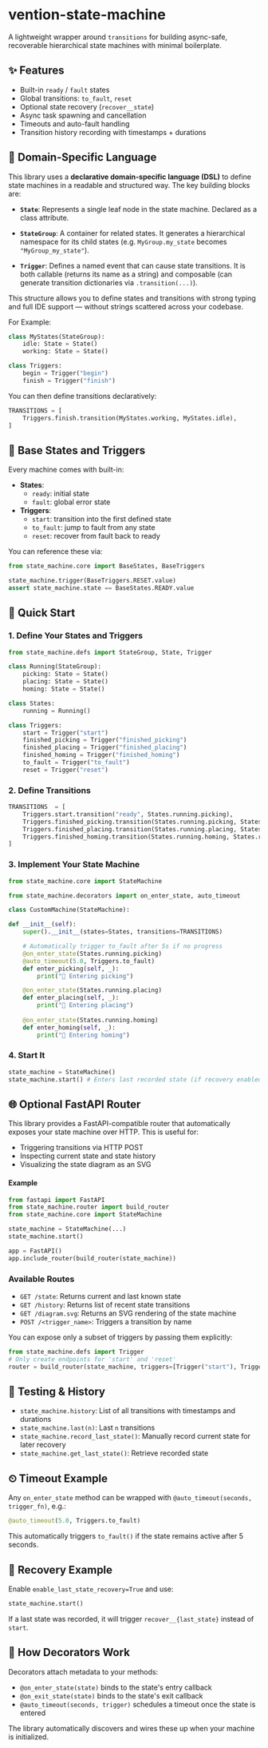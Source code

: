 # vention-state-machine

A lightweight wrapper around `transitions` for building async-safe, recoverable hierarchical state machines with minimal boilerplate.

## ✨ Features

- Built-in `ready` / `fault` states
- Global transitions: `to_fault`, `reset`
- Optional state recovery (`recover__state`)
- Async task spawning and cancellation
- Timeouts and auto-fault handling
- Transition history recording with timestamps + durations

## 🧠 Domain-Specific Language

This library uses a **declarative domain-specific language (DSL)** to define state machines in a readable and structured way. The key building blocks are:

- **`State`**: Represents a single leaf node in the state machine. Declared as a class attribute.
    
- **`StateGroup`**: A container for related states. It generates a hierarchical namespace for its child states (e.g. `MyGroup.my_state` becomes `"MyGroup_my_state"`).
    
- **`Trigger`**: Defines a named event that can cause state transitions. It is both callable (returns its name as a string) and composable (can generate transition dictionaries via `.transition(...)`).
    
This structure allows you to define states and transitions with strong typing and full IDE support — without strings scattered across your codebase.

For Example: 
```python
class MyStates(StateGroup):
    idle: State = State()
    working: State = State()

class Triggers:
    begin = Trigger("begin")
    finish = Trigger("finish")
```
You can then define transitions declaratively:
```python
TRANSITIONS = [
    Triggers.finish.transition(MyStates.working, MyStates.idle),
]
```

## 🧱 Base States and Triggers

Every machine comes with built-in:

- **States**:
  - `ready`: initial state
  - `fault`: global error state
- **Triggers**:
  - `start`: transition into the first defined state
  - `to_fault`: jump to fault from any state
  - `reset`: recover from fault back to ready

You can reference these via:

```python
from state_machine.core import BaseStates, BaseTriggers

state_machine.trigger(BaseTriggers.RESET.value)
assert state_machine.state == BaseStates.READY.value
```

## 🚀 Quick Start
### 1. Define Your States and Triggers

```python
from state_machine.defs import StateGroup, State, Trigger

class Running(StateGroup):
	picking: State = State()
	placing: State = State()
	homing: State = State()

class States:
	running = Running()

class Triggers:
	start = Trigger("start")
	finished_picking = Trigger("finished_picking")
	finished_placing = Trigger("finished_placing")
	finished_homing = Trigger("finished_homing")
	to_fault = Trigger("to_fault")
	reset = Trigger("reset")
```

### 2. Define Transitions
```python
TRANSITIONS  = [
	Triggers.start.transition("ready", States.running.picking),
	Triggers.finished_picking.transition(States.running.picking, States.running.placing),
	Triggers.finished_placing.transition(States.running.placing, States.running.homing),
	Triggers.finished_homing.transition(States.running.homing, States.running.picking)
]
```

### 3. Implement Your State Machine

```python
from state_machine.core import StateMachine

from state_machine.decorators import on_enter_state, auto_timeout

class CustomMachine(StateMachine):

def __init__(self):
	super().__init__(states=States, transitions=TRANSITIONS)

	# Automatically trigger to_fault after 5s if no progress
	@on_enter_state(States.running.picking)
	@auto_timeout(5.0, Triggers.to_fault)
	def enter_picking(self, _):
		print("🔹 Entering picking")

	@on_enter_state(States.running.placing)
	def enter_placing(self, _):
		print("🔸 Entering placing")
		
	@on_enter_state(States.running.homing)
	def enter_homing(self, _):
		print("🔺 Entering homing")
```

### 4. Start It
```python
state_machine = StateMachine()
state_machine.start() # Enters last recorded state (if recovery enabled), else first state
```

## 🌐 Optional FastAPI Router
This library provides a FastAPI-compatible router that automatically exposes your state machine over HTTP. This is useful for:

- Triggering transitions via HTTP POST
- Inspecting current state and state history
- Visualizing the state diagram as an SVG
 #### Example
 ```python
from fastapi import FastAPI
from state_machine.router import build_router
from state_machine.core import StateMachine

state_machine = StateMachine(...)
state_machine.start()

app = FastAPI()
app.include_router(build_router(state_machine))
```

### Available Routes
* `GET /state`: Returns current and last known state
* `GET /history`: Returns list of recent state transitions
* `GET /diagram.svg`: Returns an SVG rendering of the state machine
* `POST /<trigger_name>`: Triggers a transition by name

You can expose only a subset of triggers by passing them explicitly:
```python
from state_machine.defs import Trigger
# Only create endpoints for 'start' and 'reset'
router = build_router(state_machine, triggers=[Trigger("start"), Trigger("reset")])
```



## 🧪 Testing & History
-  `state_machine.history`: List of all transitions with timestamps and durations
-  `state_machine.last(n)`: Last `n` transitions
-  `state_machine.record_last_state()`: Manually record current state for later recovery
-  `state_machine.get_last_state()`: Retrieve recorded state
  
## ⏲ Timeout Example
Any `on_enter_state` method can be wrapped with `@auto_timeout(seconds, trigger_fn)`, e.g.:

```python
@auto_timeout(5.0, Triggers.to_fault)
```
This automatically triggers `to_fault()` if the state remains active after 5 seconds.

## 🔁 Recovery Example
Enable `enable_last_state_recovery=True` and use:
```python
state_machine.start()
```
If a last state was recorded, it will trigger `recover__{last_state}` instead of `start`.

## 🧩 How Decorators Work

Decorators attach metadata to your methods:

- `@on_enter_state(state)` binds to the state's entry callback
- `@on_exit_state(state)` binds to the state's exit callback
- `@auto_timeout(seconds, trigger)` schedules a timeout once the state is entered

The library automatically discovers and wires these up when your machine is initialized.
